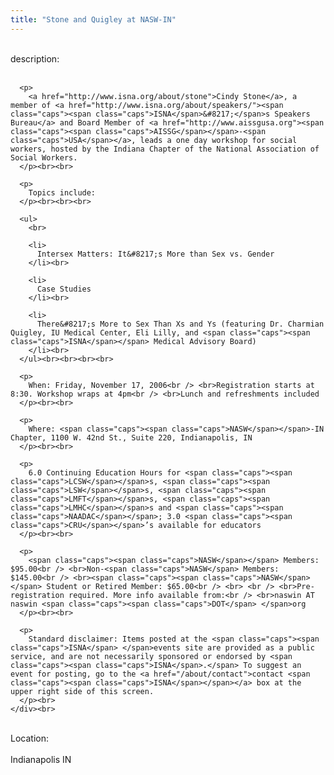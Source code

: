 ```yaml
---
title: "Stone and Quigley at NASW-IN"
---
```


<div class="flexinode-body flexinode-2">
  <div class="flexinode-textarea-1">
    <div class="form-item">
      <br> <label>description:</label><br /> <br> 
      
      <p>
        <a href="http://www.isna.org/about/stone">Cindy Stone</a>, a member of <a href="http://www.isna.org/about/speakers/"><span class="caps"><span class="caps">ISNA</span>&#8217;</span>s Speakers Bureau</a> and Board Member of <a href="http://www.aissgusa.org"><span class="caps"><span class="caps">AISSG</span></span>-<span class="caps">USA</span></a>, leads a one day workshop for social workers, hosted by the Indiana Chapter of the National Association of Social Workers.
      </p><br><br>
      
      <p>
        Topics include:
      </p><br><br><br>
      
      <ul>
        <br>
        
        <li>
          Intersex Matters: It&#8217;s More than Sex vs. Gender
        </li><br>
        
        <li>
          Case Studies
        </li><br>
        
        <li>
          There&#8217;s More to Sex Than Xs and Ys (featuring Dr. Charmian Quigley, IU Medical Center, Eli Lilly, and <span class="caps"><span class="caps">ISNA</span></span> Medical Advisory Board)
        </li><br>
      </ul><br><br><br><br>
      
      <p>
        When: Friday, November 17, 2006<br /> <br>Registration starts at 8:30. Workshop wraps at 4pm<br /> <br>Lunch and refreshments included
      </p><br><br>
      
      <p>
        Where: <span class="caps"><span class="caps">NASW</span></span>-IN Chapter, 1100 W. 42nd St., Suite 220, Indianapolis, IN
      </p><br><br>
      
      <p>
        6.0 Continuing Education Hours for <span class="caps"><span class="caps">LCSW</span></span>s, <span class="caps"><span class="caps">LSW</span></span>s, <span class="caps"><span class="caps">LMFT</span></span>s, <span class="caps"><span class="caps">LMHC</span></span>s and <span class="caps"><span class="caps">NAADAC</span></span>; 3.0 <span class="caps"><span class="caps">CRU</span></span>’s available for educators
      </p><br><br>
      
      <p>
        <span class="caps"><span class="caps">NASW</span></span> Members: $95.00<br /> <br>Non-<span class="caps">NASW</span> Members: $145.00<br /> <br><span class="caps"><span class="caps">NASW</span></span> Student or Retired Member: $65.00<br /> <br> <br /> <br>Pre-registration required. More info available from:<br /> <br>naswin AT naswin <span class="caps"><span class="caps">DOT</span> </span>org
      </p><br><br>
      
      <p>
        Standard disclaimer: Items posted at the <span class="caps"><span class="caps">ISNA</span> </span>events site are provided as a public service, and are not necessarily sponsored or endorsed by <span class="caps"><span class="caps">ISNA</span>.</span> To suggest an event for posting, go to the <a href="/about/contact">contact <span class="caps"><span class="caps">ISNA</span></span></a> box at the upper right side of this screen.
      </p><br>
    </div><br>
  </div>
  
  <div class="flexinode-textfield-2">
    <div class="form-item">
      <br> <label>Location:</label><br /> <br> Indianapolis IN<br>
    </div><br>
  </div>
</div>